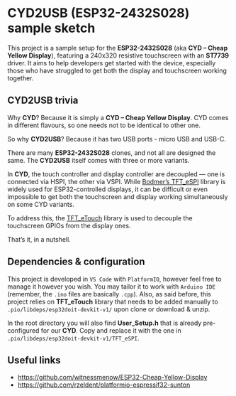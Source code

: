 # CYD2USB (ESP32-2432S028) sample sketch

This project is a sample setup for the **ESP32-2432S028** (aka **CYD – Cheap Yellow Display**), featuring a 240x320 resistive touchscreen with an **ST7739** driver. It aims to help developers get started with the device, especially those who have struggled to get both the display and touchscreen working together.

## CYD2USB trivia

Why **CYD**? Because it is simply a **CYD – Cheap Yellow Display**. CYD comes in different flavours, so one needs not to be identical to other one.

So why **CYD2USB**? Because it has two USB ports - micro USB and USB-C.  

There are many **ESP32-2432S028** clones, and not all are designed the same. The **CYD2USB** itself comes with three or more variants.

In **CYD**, the touch controller and display controller are decoupled — one is connected via HSPI, the other via VSPI. While [Bodmer’s TFT_eSPI](https://github.com/Bodmer/TFT_eSPI) library is widely used for ESP32-controlled displays, it can be difficult or even impossible to get both the touchscreen and display working simultaneously on some CYD variants.

To address this, the [TFT_eTouch](https://github.com/achillhasler/TFT_eTouch) library is used to decouple the touchscreen GPIOs from the display ones.

That’s it, in a nutshell.

## Dependencies & configuration

This project is developed in ``VS Code`` with ``PlatformIO``, however feel free to manage it however you wish. You may tailor it to work with ``Arduino IDE`` (remember, the ``.ino`` files are basically ``.cpp``). Also, as said before, this project relies on **TFT_eTouch** library that needs to be added manually to ``.pio/libdeps/esp32doit-devkit-v1/`` upon clone or download & unzip.

In the root directory you will also find **User_Setup.h** that is already pre-configured for our **CYD**. Copy and replace it with the one in ``.pio/libdeps/esp32doit-devkit-v1/TFT_eSPI``.

## Useful links

 - https://github.com/witnessmenow/ESP32-Cheap-Yellow-Display
 - https://github.com/rzeldent/platformio-espressif32-sunton